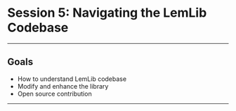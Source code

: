 # **Session 5: Navigating the LemLib Codebase**

---

## Goals

* How to understand LemLib codebase
* Modify and enhance the library
* Open source contribution

---
